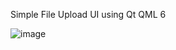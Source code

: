 Simple File Upload UI using Qt QML 6

![image](https://github.com/user-attachments/assets/23ab9d7b-efc7-45d7-bf06-f7c9063fbeb3)
